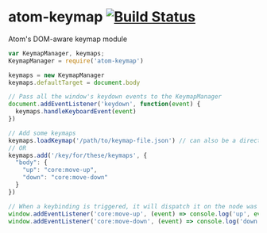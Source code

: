 # atom-keymap [![Build Status](https://travis-ci.org/atom/atom-keymap.svg?branch=master)](https://travis-ci.org/atom/atom-keymap)

Atom's DOM-aware keymap module

```js
var KeymapManager, keymaps;
KeymapManager = require('atom-keymap')

keymaps = new KeymapManager
keymaps.defaultTarget = document.body

// Pass all the window's keydown events to the KeymapManager
document.addEventListener('keydown', function(event) {
  keymaps.handleKeyboardEvent(event)
})

// Add some keymaps
keymaps.loadKeymap('/path/to/keymap-file.json') // can also be a directory of json / cson files
// OR
keymaps.add('/key/for/these/keymaps', {
  "body": {
    "up": "core:move-up",
    "down": "core:move-down"
  }
})

// When a keybinding is triggered, it will dispatch it on the node was focused
window.addEventListener('core:move-up', (event) => console.log('up', event))
window.addEventListener('core:move-down', (event) => console.log('down', event))
```
